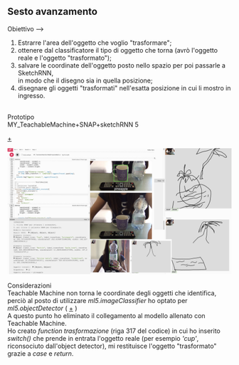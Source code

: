## Sesto avanzamento

Obiettivo --> 
1. Estrarre l'area dell'oggetto che voglio "trasformare";
2. ottenere dal classificatore il tipo di oggetto che torna (avrò l'oggetto reale e l'oggetto "trasformato");
3. salvare le coordinate dell'oggetto posto nello spazio per poi passarle a SketchRNN, <br>
in modo che il disegno sia in quella posizione; 
4. disegnare gli oggetti "trasformati" nell'esatta posizione in cui li mostro in ingresso.

<br>
Prototipo <br>
MY_TeachableMachine+SNAP+sketchRNN 5       

[+](https://editor.p5js.org/francy96/sketches/dsSzCJAne)


![the source](https://github.com/Francesca1996/archive/blob/master/Francesca1996/INVISIBLE/6_avanzamento/6_avanzamento.jpg)


Considerazioni <br>
Teachable Machine non torna le coordinate degli oggetti che identifica, <br>
perciò al posto di utilizzare *ml5.imageClassifier* ho optato per *ml5.objectDetector* 
( [+](https://ml5js.org/reference/api-ObjectDetector/) )<br>
A questo punto ho eliminato il collegamento al modello allenato con Teachable Machine. <br>
Ho creato *function trasformazione* (riga 317 del codice) in cui ho inserito *switch()* che prende in entrata l'oggetto reale (per esempio *'cup'*, riconsociuto dall'object detector), mi restituisce l'oggetto "trasformato" grazie a *case* e *return*. <br>
